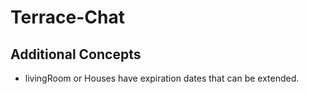 # Terrace-Chat

## Additional Concepts
* livingRoom or Houses have expiration dates that can be extended.
